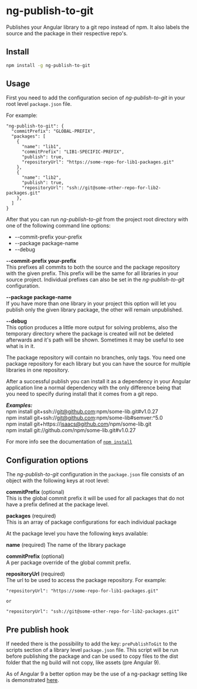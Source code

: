 # ng-publish-to-git

Publishes your Angular library to a git repo instead of npm. It also labels the source and the package in their respective repo's.

## Install

```sh
npm install -g ng-publish-to-git
```

## Usage

First you need to add the configuration secion of _ng-publish-to-git_ in your root level `package.json` file.  

For example:

```
"ng-publish-to-git": {
  "commitPrefix": "GLOBAL-PREFIX",
  "packages": [
    {
      "name": "lib1",
      "commitPrefix": "LIB1-SPECIFIC-PREFIX",
      "publish": true,
      "repositoryUrl": "https://some-repo-for-lib1-packages.git"
    },
    {
      "name": "lib2",
      "publish": true,
      "repositoryUrl": "ssh://git@some-other-repo-for-lib2-packages.git"
    },
  ]
}
```

After that you can run _ng-publish-to-git_ from the project root directory with one of the following command line options:

* --commit-prefix your-prefix
* --package package-name
* --debug

**--commit-prefix your-prefix**   
This prefixes all commits to both the source and the package repository with the given prefix. This prefix will be the same for all libraries in your source project. Individual prefixes can also be set in the _ng-publish-to-git_ configuration.

**--package package-name**   
If you have more than one library in your project this option will let you publish only the given library package, the other will remain unpublished.

**--debug**   
This option produces a little more output for solving problems, also the temporary directory where the package is created will not be deleted afterwards and it's path will be shown. Sometimes it may be useful to see what is in it.

The package repository will contain no branches, only tags. You need one package repository for each library but you can have the source for multiple libraries in one repository.

After a successful publish you can install it as a dependency in your Angular application line a normal dependency with the only difference being that you need to specify during install that it comes from a git repo.

***Examples:***  
npm install git+ssh://git@github.com:npm/some-lib.git#v1.0.27  
npm install git+ssh://git@github.com:npm/some-lib#semver:^5.0  
npm install git+https://isaacs@github.com/npm/some-lib.git   
npm install git://github.com/npm/some-lib.git#v1.0.27  

For more info see the documentation of [`npm install`](https://docs.npmjs.com/cli/install)

## Configuration options

The _ng-publish-to-git_ configuration in the `package.json` file consists of an object with the following keys at root level:

**commitPrefix** (optional)  
This is the global commit prefix it will be used for all packages that do not have a prefix defined at the package level.

**packages** (required)  
This is an array of package configurations for each individual package

At the package level you have the following keys available:  

**name** (required)
The name of the library package

**commitPrefix** (optional)  
A per package override of the global commit prefix.

**repositoryUrl** (required)  
The url to be used to access the package repository. For example:
```
"repositoryUrl": "https://some-repo-for-lib1-packages.git" 

or

"repositoryUrl": "ssh://git@some-other-repo-for-lib2-packages.git"
```

## Pre publish hook
If needed there is the possibility to add the key: ```prePublishToGit``` to the scripts section of a library level `package.json` file. This script will be run before publishing the package and can be used to copy files to the dist folder that the ng build will not copy, like assets (pre Angular 9). 

As of Angular 9 a better option may be the use of a ng-packagr setting like is demonstrated [here](https://github.com/ng-packagr/ng-packagr/blob/master/docs/copy-assets.md).
